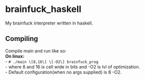 # brainfuck_haskell
My brainfuck interpreter written in haskell.
## Compiling
Compile main and run like so:  
  **On linux:**  
    - ```
         # ./main \[8,16\] \[-O2\] brainfuck_prog
      ```  
    - where 8 and 16 is cell wide in bits and -O2 is lvl of optimization.  
    - Default configuration(when no args supplied) is 8 -O2.
